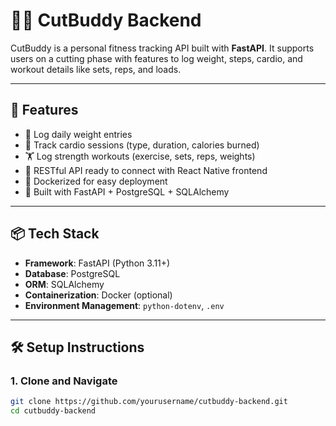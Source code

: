 # 🏋️‍♂️ CutBuddy Backend

CutBuddy is a personal fitness tracking API built with **FastAPI**. It supports users on a cutting phase with features to log weight, steps, cardio, and workout details like sets, reps, and loads.

---

## 🚀 Features

- 📆 Log daily weight entries
- 🏃 Track cardio sessions (type, duration, calories burned)
- 🏋️ Log strength workouts (exercise, sets, reps, weights)
- 📲 RESTful API ready to connect with React Native frontend
- 🐳 Dockerized for easy deployment
- 📄 Built with FastAPI + PostgreSQL + SQLAlchemy

---

## 📦 Tech Stack

- **Framework**: FastAPI (Python 3.11+)
- **Database**: PostgreSQL
- **ORM**: SQLAlchemy
- **Containerization**: Docker (optional)
- **Environment Management**: `python-dotenv`, `.env`

---

## 🛠️ Setup Instructions

### 1. Clone and Navigate

```bash
git clone https://github.com/yourusername/cutbuddy-backend.git
cd cutbuddy-backend
